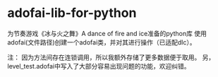 # adofai-lib-for-python
为节奏游戏《冰与火之舞》A dance of fire and ice准备的python库
使用adofai(文件路径)创建一个adofai类，并对其进行操作（已适配dlc）。

注：
因为方法间存在连锁调用，所以我额外存储了更多数据便于取用。
另，level_test.adofai中写入了大部分容易出现问题的功能，欢迎纠错。
